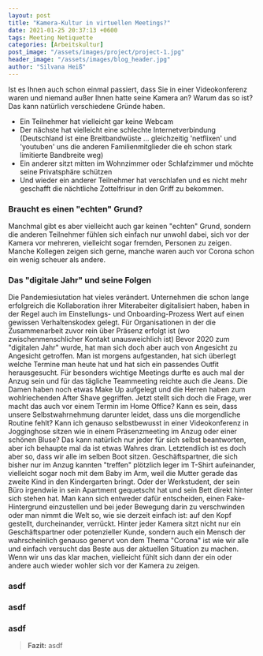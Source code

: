 ```yaml
---
layout: post
title: "Kamera-Kultur in virtuellen Meetings?"
date: 2021-01-25 20:37:13 +0600
tags: Meeting Netiquette
categories: [Arbeitskultur]
post_image: "/assets/images/project/project-1.jpg"
header_image: "/assets/images/blog_header.jpg"
author: "Silvana Heiß"
---
```

Ist es Ihnen auch schon einmal passiert, dass Sie in einer Videokonferenz waren und niemand außer Ihnen hatte seine Kamera an? Warum das so ist? Das kann natürlich verschiedene Gründe haben. 

* Ein Teilnehmer hat vielleicht gar keine Webcam
* Der nächste hat vielleicht eine schlechte Internetverbindung (Deutschland ist eine Breitbandwüste ... gleichzeitig 'netflixen' und 'youtuben' uns die anderen Familienmitglieder die eh schon stark limitierte Bandbreite weg)
* Ein anderer sitzt mitten im Wohnzimmer oder Schlafzimmer und möchte seine Privatsphäre schützen 
* Und wieder ein anderer Teilnehmer hat verschlafen und es nicht mehr geschafft die nächtliche Zottelfrisur in den Griff zu bekommen. 

### Braucht es einen "echten" Grund?
Manchmal gibt es aber vielleicht auch gar keinen "echten" Grund, sondern die anderen Teilnehmer fühlen sich einfach nur unwohl dabei, sich vor der Kamera vor mehreren, vielleicht sogar fremden, Personen zu zeigen. Manche Kollegen zeigen sich gerne, manche waren auch vor Corona schon ein wenig scheuer als andere.

### Das "digitale Jahr" und seine Folgen
Die Pandemiesiutation hat vieles verändert. Unternehmen die schon lange erfolgreich die Kollaboration ihrer Miterabeiter digitalisiert haben, haben in der Regel auch im Einstellungs- und Onboarding-Prozess Wert auf einen gewissen Verhaltenskodex gelegt. 
Für Organisationen in der die Zusammenarbeit zuvor rein über Präsenz erfolgt ist (wo zwischenmenschlicher Kontakt unausweichlich ist)
Bevor 2020 zum "digitalen Jahr" wurde, hat man sich doch aber auch von Angesicht zu Angesicht getroffen. Man ist morgens aufgestanden, hat sich überlegt welche Termine man heute hat und hat sich ein passendes Outfit herausgesucht. Für besonders wichtige Meetings durfte es auch mal der Anzug sein und für das tägliche Teammeeting reichte auch die Jeans. Die Damen haben noch etwas Make Up aufgelegt und die Herren haben zum wohlriechenden After Shave gegriffen. Jetzt stellt sich doch die Frage, wer macht das auch vor einem Termin im Home Office? Kann es sein, dass unsere Selbstwahrnehmung darunter leidet, dass uns die morgendliche Routine fehlt? Kann ich genauso selbstbewusst in einer Videokonferenz in Jogginghose sitzen wie in einem Präsenzmeeting im Anzug oder einer schönen Bluse? Das kann natürlich nur jeder für sich selbst beantworten, aber ich behaupte mal da ist etwas Wahres dran. Letztendlich ist es doch aber so, dass wir alle im selben Boot sitzen. Geschäftspartner, die sich bisher nur im Anzug kannten "treffen" plötzlich leger im T-Shirt aufeinander, vielleicht sogar noch mit dem Baby im Arm, weil die Mutter gerade das zweite Kind in den Kindergarten bringt. Oder der Werkstudent, der sein Büro irgendwie in sein Apartment gequetscht hat und sein Bett direkt hinter sich stehen hat. Man kann sich entweder dafür entscheiden, einen Fake-Hintergrund einzustellen und bei jeder Bewegung darin zu verschwinden oder man nimmt die Welt so, wie sie derzeit einfach ist: auf den Kopf gestellt, durcheinander, verrückt. Hinter jeder Kamera sitzt nicht nur ein Geschäftspartner oder potenzieller Kunde, sondern auch ein Mensch der wahrscheinlich genauso genervt von dem Thema "Corona" ist wie wir alle und einfach versucht das Beste aus der aktuellen Situation zu machen. Wenn wir uns das klar machen, vielleicht fühlt sich dann der ein oder andere auch wieder wohler sich vor der Kamera zu zeigen.


### asdf

### asdf

### asdf

> __Fazit:__
> asdf